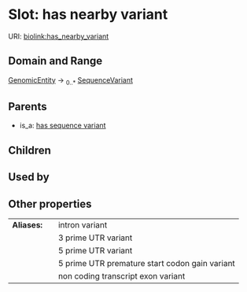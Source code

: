
# Slot: has nearby variant




URI: [biolink:has_nearby_variant](https://w3id.org/biolink/vocab/has_nearby_variant)


## Domain and Range

[GenomicEntity](GenomicEntity.md) &#8594;  <sub>0..\*</sub> [SequenceVariant](SequenceVariant.md)

## Parents

 *  is_a: [has sequence variant](has_sequence_variant.md)

## Children


## Used by


## Other properties

|  |  |  |
| --- | --- | --- |
| **Aliases:** | | intron variant |
|  | | 3 prime UTR variant |
|  | | 5 prime UTR variant |
|  | | 5 prime UTR premature start codon gain variant |
|  | | non coding transcript exon variant |

